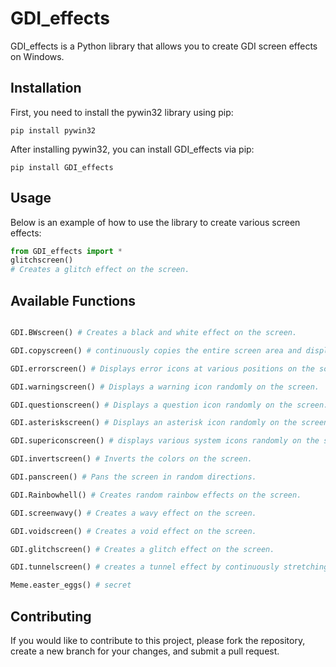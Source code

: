 # GDI_effects
GDI_effects is a Python library that allows you to create GDI screen effects on Windows.

## Installation
First, you need to install the pywin32 library using pip:
```shell
pip install pywin32
```

After installing pywin32, you can install GDI_effects via pip:
```shell
pip install GDI_effects
```

## Usage
Below is an example of how to use the library to create various screen effects:
```python
from GDI_effects import *
glitchscreen()
# Creates a glitch effect on the screen.
```

## Available Functions
```python

GDI.BWscreen() # Creates a black and white effect on the screen.

GDI.copyscreen() # continuously copies the entire screen area and displays it without any offset.

GDI.errorscreen() # Displays error icons at various positions on the screen.

GDI.warningscreen() # Displays a warning icon randomly on the screen.

GDI.questionscreen() # Displays a question icon randomly on the screen.

GDI.asteriskscreen() # Displays an asterisk icon randomly on the screen.

GDI.supericonscreen() # displays various system icons randomly on the screen. 

GDI.invertscreen() # Inverts the colors on the screen.

GDI.panscreen() # Pans the screen in random directions.

GDI.Rainbowhell() # Creates random rainbow effects on the screen.

GDI.screenwavy() # Creates a wavy effect on the screen.

GDI.voidscreen() # Creates a void effect on the screen.

GDI.glitchscreen() # Creates a glitch effect on the screen.

GDI.tunnelscreen() # creates a tunnel effect by continuously stretching and copying the screen content inwards from the edges.

Meme.easter_eggs() # secret

```

## Contributing
If you would like to contribute to this project, please fork the repository, create a new branch for your changes, and submit a pull request.
